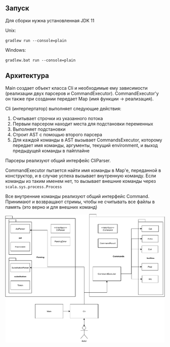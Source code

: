 ## Запуск
Для сборки нужна установленная JDK 11

Unix:

`gradlew run --console=plain`

Windows:

`gradlew.bat run --console=plain`

## Архитектура

Main создает объект класса Cli и необходимые ему зависимости (реализации двух парсеров и CommandExecutor). 
CommandExecutor'у он также при создании передает Map (имя функции -> реализация). 

Cli (интерпертатор) выполняет следующие действия:
1. Считывает строчки из указанного потока
2. Первым парсером находит места для подстановки переменных
3. Выполняет подстановки
4. Строит AST c помощью второго парсера
5. Для каждой команды в AST вызывает CommandsExecutor, которому передает 
имя команды, аргументы, текущий environment, и выход предыдущей команды в пайплайне

Парсеры реализуют общий интерфейс CliParser.

CommandExecutor пытается найти имя команды в Map'е, переданной в конструктор, и в случае
успеха вызывает внутренную команду. Если команды из таким именем нет, 
то вызывает внешние команды через `scala.sys.process.Process`

Все внутренние команды реализуют общий интерфейс Command. 
Принимают и возвращают стримы, чтобы не считывать все файлы в память (это верно и для внешних команд)

![Diagram](/cli/cli_diagram.png?raw=true)
